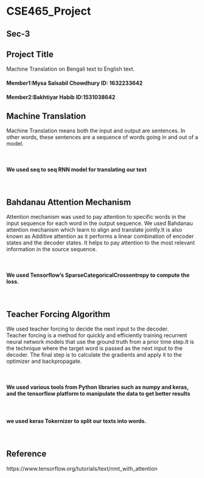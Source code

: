 # CSE465_Project
<h2>Sec-3</h2>
<h2>Project Title</h2>
  <p>Machine Translation on Bengali text to English text.</p>
  
  <h4> Member1:Mysa Salsabil Chowdhury       ID: 1632233642 </h4>
 <h4>Member2:Bakhtiyar Habib                ID:1531038642</h4>
 
 
 <h2> Machine Translation</h2>
 <p>Machine Translation means both the input and output are sentences. In other words, these sentences are a sequence of words going in and out of a model. </p>
  <br>
   <h4>We used seq to seq RNN model for translating our text</h4>
   
   
   <br>
   <h2>Bahdanau Attention Mechanism </h2>
   <p> Attention mechanism was used to pay attention to specific words in the input sequence for each word in the output sequence. We used Bahdanau attention mechanism which learn to align and translate jointly.It is also known as Additive attention as it performs a linear combination of encoder states and the decoder states. It helps to pay attention to the most relevant information in the source sequence.</p>
   <br>
  <h4>We used Tensorflow’s SparseCategoricalCrossentropy to compute the loss.</h4>
   <br>
   <h2> Teacher Forcing Algorithm</h2>
   <p> We used teacher forcing to decide the next input to the decoder.
  <br>
  Teacher forcing is a method for quickly and efficiently training recurrent neural network models that use the ground truth from a prior time step.It is the technique where the target word is passed as the next input to the decoder. The final step is to calculate the gradients and apply it to the optimizer and backpropagate.</p>
  <br>
  <h4>We used various tools from Python libraries such as numpy and keras, and the tensorflow platform to manipulate the data to get better results
</h4>
  <br>
  <h4>we used keras Tokernizer to split our texts into words.</h4>
  <br>
  <h2> Reference</h2>
  <p>https://www.tensorflow.org/tutorials/text/nmt_with_attention</p>
  


